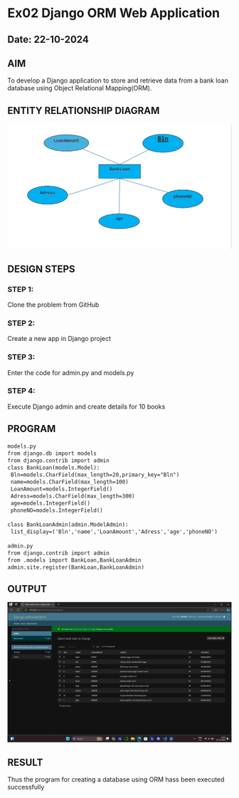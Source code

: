 # Ex02 Django ORM Web Application
## Date: 22-10-2024

## AIM
To develop a Django application to store and retrieve data from a bank loan database using Object Relational Mapping(ORM).

## ENTITY RELATIONSHIP DIAGRAM
![alt text](<Screenshot 2024-10-28 135008.png>)


## DESIGN STEPS

### STEP 1:
Clone the problem from GitHub

### STEP 2:
Create a new app in Django project

### STEP 3:
Enter the code for admin.py and models.py

### STEP 4:
Execute Django admin and create details for 10 books

## PROGRAM
```
models.py
from django.db import models
from django.contrib import admin
class BankLoan(models.Model):
 Bln=models.CharField(max_length=20,primary_key="Bln")
 name=models.CharField(max_length=100)
 LoanAmount=models.IntegerField()
 Adress=models.CharField(max_length=300)
 age=models.IntegerField()
 phoneNO=models.IntegerField()

class BankLoanAdmin(admin.ModelAdmin):
 list_display=('Bln','name','LoanAmount','Adress','age','phoneNO')

admin.py
from django.contrib import admin
from .models import BankLoan,BankLoanAdmin
admin.site.register(BankLoan,BankLoanAdmin)
```
## OUTPUT

![alt text](<Screenshot (3).png>)


## RESULT
Thus the program for creating a database using ORM hass been executed successfully

